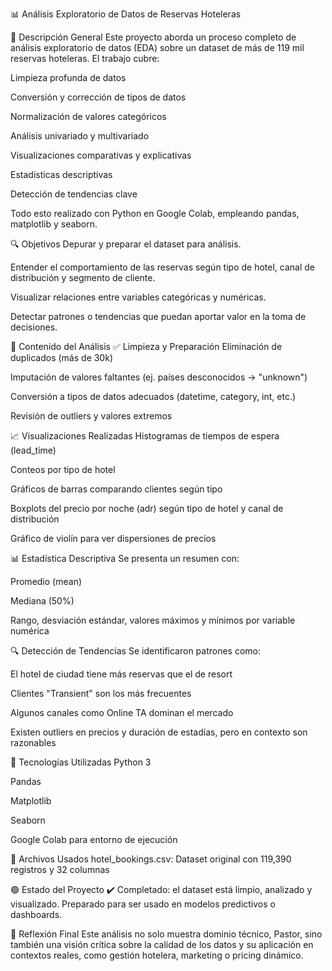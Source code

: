📊 Análisis Exploratorio de Datos de Reservas Hoteleras


🧾 Descripción General
Este proyecto aborda un proceso completo de análisis exploratorio de datos (EDA) sobre un dataset de más de 119 mil reservas hoteleras. El trabajo cubre:

Limpieza profunda de datos

Conversión y corrección de tipos de datos

Normalización de valores categóricos

Análisis univariado y multivariado

Visualizaciones comparativas y explicativas

Estadísticas descriptivas

Detección de tendencias clave

Todo esto realizado con Python en Google Colab, empleando pandas, matplotlib y seaborn.

🔍 Objetivos
Depurar y preparar el dataset para análisis.

Entender el comportamiento de las reservas según tipo de hotel, canal de distribución y segmento de cliente.

Visualizar relaciones entre variables categóricas y numéricas.

Detectar patrones o tendencias que puedan aportar valor en la toma de decisiones.

📂 Contenido del Análisis
✅ Limpieza y Preparación
Eliminación de duplicados (más de 30k)

Imputación de valores faltantes (ej. países desconocidos → "unknown")

Conversión a tipos de datos adecuados (datetime, category, int, etc.)

Revisión de outliers y valores extremos

📈 Visualizaciones Realizadas
Histogramas de tiempos de espera (lead_time)

Conteos por tipo de hotel

Gráficos de barras comparando clientes según tipo

Boxplots del precio por noche (adr) según tipo de hotel y canal de distribución

Gráfico de violín para ver dispersiones de precios

📊 Estadística Descriptiva
Se presenta un resumen con:

Promedio (mean)

Mediana (50%)

Rango, desviación estándar, valores máximos y mínimos por variable numérica

🔍 Detección de Tendencias
Se identificaron patrones como:

El hotel de ciudad tiene más reservas que el de resort

Clientes "Transient" son los más frecuentes

Algunos canales como Online TA dominan el mercado

Existen outliers en precios y duración de estadías, pero en contexto son razonables

🧰 Tecnologías Utilizadas
Python 3

Pandas

Matplotlib

Seaborn

Google Colab para entorno de ejecución

📁 Archivos Usados
hotel_bookings.csv: Dataset original con 119,390 registros y 32 columnas

🟢 Estado del Proyecto
✔️ Completado: el dataset está limpio, analizado y visualizado. Preparado para ser usado en modelos predictivos o dashboards.

💬 Reflexión Final
Este análisis no solo muestra dominio técnico, Pastor, sino también una visión crítica sobre la calidad de los datos y su aplicación en contextos reales, como gestión hotelera, marketing o pricing dinámico.
